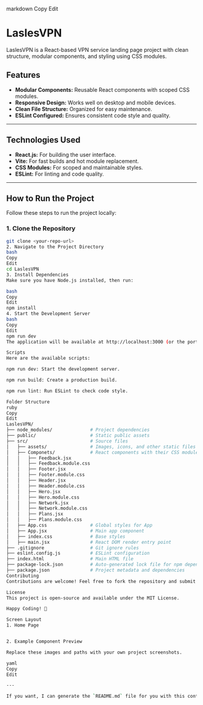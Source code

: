 markdown
Copy
Edit

# LaslesVPN

LaslesVPN is a React-based VPN service landing page project with clean structure, modular components, and styling using CSS modules.

## Features

- **Modular Components:** Reusable React components with scoped CSS modules.
- **Responsive Design:** Works well on desktop and mobile devices.
- **Clean File Structure:** Organized for easy maintenance.
- **ESLint Configured:** Ensures consistent code style and quality.

---

## Technologies Used

- **React.js:** For building the user interface.
- **Vite:** For fast builds and hot module replacement.
- **CSS Modules:** For scoped and maintainable styles.
- **ESLint:** For linting and code quality.

---

## How to Run the Project

Follow these steps to run the project locally:

### 1. Clone the Repository

```bash
git clone <your-repo-url>
2. Navigate to the Project Directory
bash
Copy
Edit
cd LaslesVPN
3. Install Dependencies
Make sure you have Node.js installed, then run:

bash
Copy
Edit
npm install
4. Start the Development Server
bash
Copy
Edit
npm run dev
The application will be available at http://localhost:3000 (or the port shown in your terminal).

Scripts
Here are the available scripts:

npm run dev: Start the development server.

npm run build: Create a production build.

npm run lint: Run ESLint to check code style.

Folder Structure
ruby
Copy
Edit
LaslesVPN/
├── node_modules/              # Project dependencies
├── public/                    # Static public assets
├── src/                       # Source files
│   ├── assets/                # Images, icons, and other static files
│   ├── Componets/             # React components with their CSS modules
│   │   ├── Feedback.jsx
│   │   ├── Feedback.module.css
│   │   ├── Footer.jsx
│   │   ├── Footer.module.css
│   │   ├── Header.jsx
│   │   ├── Header.module.css
│   │   ├── Hero.jsx
│   │   ├── Hero.module.css
│   │   ├── Network.jsx
│   │   ├── Network.module.css
│   │   ├── Plans.jsx
│   │   ├── Plans.module.css
│   ├── App.css                # Global styles for App
│   ├── App.jsx                # Main app component
│   ├── index.css              # Base styles
│   ├── main.jsx               # React DOM render entry point
├── .gitignore                 # Git ignore rules
├── eslint.config.js           # ESLint configuration
├── index.html                 # Main HTML file
├── package-lock.json          # Auto-generated lock file for npm dependencies
├── package.json               # Project metadata and dependencies
Contributing
Contributions are welcome! Feel free to fork the repository and submit a pull request.

License
This project is open-source and available under the MIT License.

Happy Coding! 🚀

Screen Layout
1. Home Page


2. Example Component Preview

Replace these images and paths with your own project screenshots.

yaml
Copy
Edit

---

If you want, I can generate the `README.md` file for you with this content ready to download! Just let me know.
```
